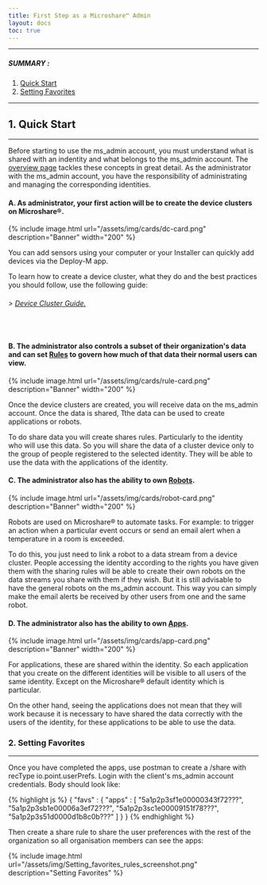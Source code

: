 ```yaml
---
title: First Step as a Microshare™ Admin
layout: docs
toc: true
---
```


---------------------------------------

##### SUMMARY : 

1. [Quick Start](./#1-quick-start)
2. [Setting Favorites](./#2-setting-favorites)



---------------------------------------

## 1. Quick Start
---------------------------------------

Before starting to use the ms_admin account, you must understand what is shared with an indentity and what belongs to the ms_admin account. The [overview page](../overview) tackles these concepts in great detail. As the administrator with the ms_admin account, you have the responsibility of administrating and managing the corresponding identities. 

#### A. As administrator, your first action will be to create the device clusters on Microshare®.

{% include image.html url="/assets/img/cards/dc-card.png" description="Banner" width="200" %} 

You can add sensors using your computer or your Installer can quickly add devices via the Deploy-M app. 

To learn how to create a device cluster, what they do and the best practices you should follow, use the following guide:

###### > [Device Cluster Guide.](/docs/2/technical/microshare-platform/device-cluster-guide/)
<br>

#### B. The administrator also controls a subset of their organization's data and can set [Rules](/docs/2/technical/microshare-platform/rules-guide/) to govern how much of that data their normal users can view. 

{% include image.html url="/assets/img/cards/rule-card.png" description="Banner" width="200" %} 

Once the device clusters are created, you will receive data on the ms_admin account. Once the data is shared, Tthe data can be used to create applications or robots. 

To do share data you will create shares rules. Particularly to the identity who will use this data. So you will share the data of a cluster device only to the group of people registered to the selected identity. They will be able to use the data with the applications of the identity.
<br>

#### C. The administrator also has the ability to own [Robots](/docs/2/technical/microshare-platform-advanced/robots-guide/).

{% include image.html url="/assets/img/cards/robot-card.png" description="Banner" width="200" %} 

Robots are used on Microshare® to automate tasks. For example: to trigger an action when a particular event occurs or send an email alert when a temperature in a room is exceeded.

To do this, you just need to link a robot to a data stream from a device cluster. 
People accessing the identity according to the rights you have given them with the sharing rules will be able to create their own robots on the data streams you share with them if they wish.
But it is still advisable to have the general robots on the ms_admin account. This way you can simply make the email alerts be received by other users from one and the same robot.
<br>

#### D. The administrator also has the ability to own [Apps](/docs/2/technical/microshare-platform/dashboard-guide/).

{% include image.html url="/assets/img/cards/app-card.png" description="Banner" width="200" %} 

For applications, these are shared within the identity. So each application that you create on the different identities will be visible to all users of the same identity. Except on the Microshare® default identity which is particular. 

On the other hand, seeing the applications does not mean that they will work because it is necessary to have shared the data correctly with the users of the identity, for these applications to be able to use the data.


### 2. Setting Favorites
---------------------------------------

Once you have completed the apps, use postman to create a /share with recType io.point.userPrefs. Login with the client's ms_admin account credentials.  Body should look like: 

{% highlight js %}
  { 
    "favs" : { 
      "apps" : 
        [ 
          "5a1p2p3sf1e00000343f72???", 
          "5a1p2p3sb1e00006a3ef72???", 
          "5a1p2p3sc1e00009151f78???", 
          "5a1p2p3s51d0000d1b8c0b???" 
        ] 
    }
  } 
{% endhighlight %}

Then create a share rule to share the user preferences with the rest of the organization so all organisation members can see the apps:

{% include image.html url="/assets/img/Setting_favorites_rules_screenshot.png" description="Setting Favorites" %}


